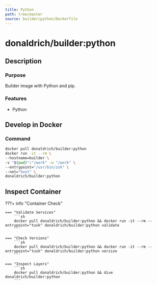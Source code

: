 ```yaml
---
title: Python
path: tree/master
source: builder/python/Dockerfile
---
```


# donaldrich/builder:python

## Description

### Purpose

Builder image with Python and pip.

### Features

* Python

## Develop in Docker

### Command

```sh
docker pull donaldrich/builder:python
docker run -it --rm \
--hostname=builder \
-v "$(pwd)":"/work" -w "/work" \
--entrypoint="/usr/bin/zsh" \
--net="host" \
donaldrich/builder:python
```

## Inspect Container

???+ info "Container Check"

    === "Validate Services"
        ```sh
        docker pull donaldrich/builder:python && docker run -it --rm --entrypoint="tusk" donaldrich/builder:python validate
        ```

    === "Check Versions"
        ```sh
        docker pull donaldrich/builder:python && docker run -it --rm --entrypoint="tusk" donaldrich/builder:python version
        ```

    === "Inspect Layers"
        ```sh
        docker pull donaldrich/builder:python && dive donaldrich/builder:python
        ```